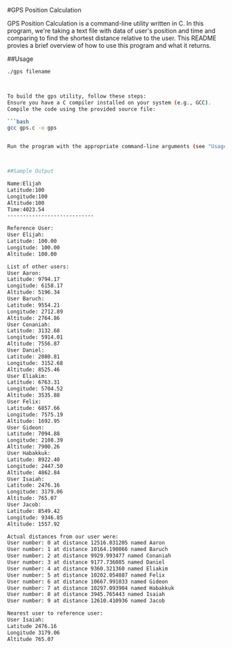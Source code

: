 #GPS Position Calculation


GPS Position Calculation is a command-line utility written in C. In this program, we're taking a text file with data of user's position and time and comparing to find the shortest distance relative to the user. This README provies a brief overview of how to use this program and what it returns. 



 ##Usage


```bash
./gps filename



To build the gps utility, follow these steps:
Ensure you have a C compiler installed on your system (e.g., GCC).
Compile the code using the provided source file:

```bash
gcc gps.c -o gps


Run the program with the appropriate command-line arguments (see "Usage" above).



##Sample Output

Name:Elijah
Latitude:100 
Longitude:100
Altitude:100
Time:4023.54
----------------------------

Reference User:
User Elijah:
Latitude: 100.00
Longitude: 100.00
Altitude: 100.00

List of other users:
User Aaron:
Latitude: 9794.17
Longitude: 6158.17
Altitude: 5196.34
User Baruch:
Latitude: 9554.21
Longitude: 2712.89
Altitude: 2764.86
User Conaniah:
Latitude: 3132.68
Longitude: 5914.01
Altitude: 7556.87
User Daniel:
Latitude: 2080.81
Longitude: 3152.68
Altitude: 8525.46
User Eliakim:
Latitude: 6763.31
Longitude: 5704.52
Altitude: 3535.88
User Felix:
Latitude: 6857.66
Longitude: 7575.19
Altitude: 1692.95
User Gideon:
Latitude: 7094.88
Longitude: 2108.39
Altitude: 7900.26
User Habakkuk:
Latitude: 8922.40
Longitude: 2447.50
Altitude: 4862.84
User Isaiah:
Latitude: 2476.16
Longitude: 3179.06
Altitude: 765.07
User Jacob:
Latitude: 8549.42
Longitude: 9346.85
Altitude: 1557.92

Actual distances from our user were:
User number: 0 at distance 12516.031205 named Aaron
User number: 1 at distance 10164.190066 named Baruch
User number: 2 at distance 9929.993477 named Conaniah
User number: 3 at distance 9177.736085 named Daniel
User number: 4 at distance 9360.321360 named Eliakim
User number: 5 at distance 10202.054887 named Felix
User number: 6 at distance 10667.991033 named Gideon
User number: 7 at distance 10297.093904 named Habakkuk
User number: 8 at distance 3945.765443 named Isaiah
User number: 9 at distance 12610.410936 named Jacob

Nearest user to reference user:
User Isaiah:
Latitude 2476.16
Longitude 3179.06
Altitude 765.07

